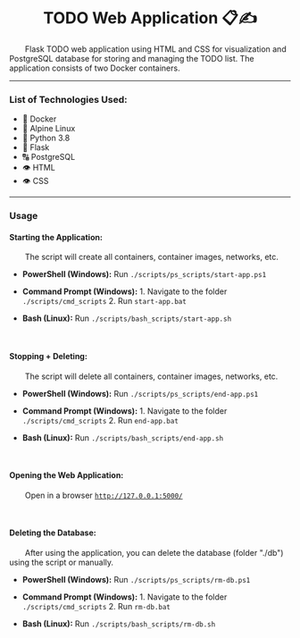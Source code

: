 <h1 align=center>TODO Web Application 📋✍️</h1>

&emsp;&emsp;Flask TODO web application using HTML and CSS for visualization and PostgreSQL database for storing and managing the TODO list. The application consists of two Docker containers.

<hr>

### List of Technologies Used:

- 🐳 Docker
- 🐧 Alpine Linux
- 🐍 Python 3.8
- 🍾 Flask
- 🔠 PostgreSQL
- 👁️ HTML
- 👁️ CSS

<hr>

### Usage
#### Starting the Application:
&emsp;&emsp;The script will create all containers, container images, networks, etc.

- <b>PowerShell (Windows):</b> Run <code>./scripts/ps_scripts/start-app.ps1</code>

- <b>Command Prompt (Windows):</b> 1. Navigate to the folder <code>./scripts/cmd_scripts</code> 2. Run <code>start-app.bat</code>

- <b>Bash (Linux):</b> Run <code>./scripts/bash_scripts/start-app.sh</code>

<br>

#### Stopping + Deleting:
&emsp;&emsp;The script will delete all containers, container images, networks, etc.

- <b>PowerShell (Windows):</b> Run <code>./scripts/ps_scripts/end-app.ps1</code>

- <b>Command Prompt (Windows):</b> 1. Navigate to the folder <code>./scripts/cmd_scripts</code> 2. Run <code>end-app.bat</code>

- <b>Bash (Linux):</b> Run <code>./scripts/bash_scripts/end-app.sh</code>

<br>

#### Opening the Web Application:
&emsp;&emsp;Open in a browser <code>http://127.0.0.1:5000/</code>

<br>

#### Deleting the Database:
&emsp;&emsp;After using the application, you can delete the database (folder "./db") using the script or manually.

- <b>PowerShell (Windows):</b> Run <code>./scripts/ps_scripts/rm-db.ps1</code>

- <b>Command Prompt (Windows):</b> 1. Navigate to the folder <code>./scripts/cmd_scripts</code> 2. Run <code>rm-db.bat</code>

- <b>Bash (Linux):</b> Run <code>./scripts/bash_scripts/rm-db.sh</code>